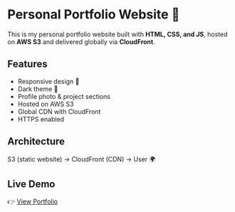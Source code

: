 # Personal Portfolio Website 🚀

This is my personal portfolio website built with **HTML, CSS, and JS**, hosted on **AWS S3** and delivered globally via **CloudFront**.

## Features
- Responsive design 📱
- Dark theme 🌙
- Profile photo & project sections
- Hosted on AWS S3
- Global CDN with CloudFront
- HTTPS enabled

## Architecture
S3 (static website) → CloudFront (CDN) → User 🌍


## Live Demo
👉 [View Portfolio](www.ayushranjan.me)
